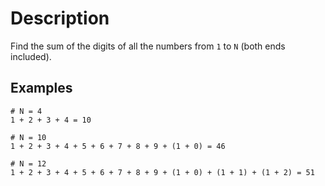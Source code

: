 # Description

Find the sum of the digits of all the numbers from `1` to `N` (both ends included).

## Examples

```
# N = 4
1 + 2 + 3 + 4 = 10

# N = 10
1 + 2 + 3 + 4 + 5 + 6 + 7 + 8 + 9 + (1 + 0) = 46

# N = 12
1 + 2 + 3 + 4 + 5 + 6 + 7 + 8 + 9 + (1 + 0) + (1 + 1) + (1 + 2) = 51
```

